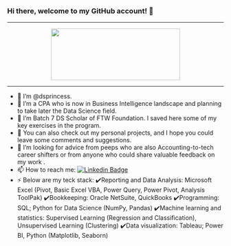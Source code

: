 ### Hi there, welcome to my GitHub account! 👋
---

<div align="center">
  <img src="https://media.giphy.com/media/3osxYc2axjCJNsCXyE/giphy.gif" width="300" height="120"/>
</div>

---
- 🫅 I’m @dsprincess.
- 👀 I’m a CPA who is now in Business Intelligence landscape and planning to take later the Data Science field.
- 🌱 I’m Batch 7 DS Scholar of FTW Foundation. I saved here some of my key exercises in the program.
- 🔭 You can also check out my personal projects, and I hope you could leave some comments and suggestions.
- 🤔 I’m looking for advice from peeps who are also Accounting-to-tech career shifters or from anyone who could share valuable feedback on my work .
- 📫 How to reach me: [![Linkedin Badge](https://img.shields.io/badge/LinkedIn-0077B5?style=for-the-badge&logo=linkedin&logoColor=white)](https://www.linkedin.com/in/princess-shaira-abo-abo)
- ⚡ Below are my teck stack:
    ✔️Reporting and Data Analysis: Microsoft Excel (Pivot, Basic Excel VBA, Power Query, Power Pivot, Analysis ToolPak)
    ✔️Bookkeeping: Oracle NetSuite, QuickBooks
    ✔️Programming: SQL; Python for Data Science (NumPy, Pandas)
    ✔️Machine learning and statistics: Supervised Learning (Regression and Classification), Unsupervised Learning (Clustering)
    ✔️Data visualization: Tableau; Power BI, Python (Matplotlib, Seaborn)



<!--
**dsprincess/dsprincess** is a ✨ _special_ ✨ repository because its `README.md` (this file) appears on your GitHub profile.

Here are some ideas to get you started:

- 🔭 I’m currently working on ...
- 🌱 I’m currently learning ...
- 👯 I’m looking to collaborate on ...
- 🤔 I’m looking for help with ...
- 💬 Ask me about ...
- 📫 How to reach me: ...
- 😄 Pronouns: ...
- ⚡ Fun fact: ...
-->

